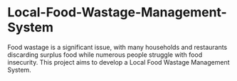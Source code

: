 # Local-Food-Wastage-Management-System
Food wastage is a significant issue, with many households and restaurants discarding surplus food while numerous people struggle with food insecurity. This project aims to develop a Local Food Wastage Management System.
